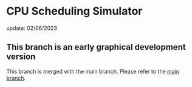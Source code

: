 # CPU Scheduling Simulator
update: 02/06/2023

## This branch is an early graphical development version
This branch is merged with the main branch. Please refer to the [main branch](https://github.com/minsubak/cpu_scheduling_simulator/tree/main).